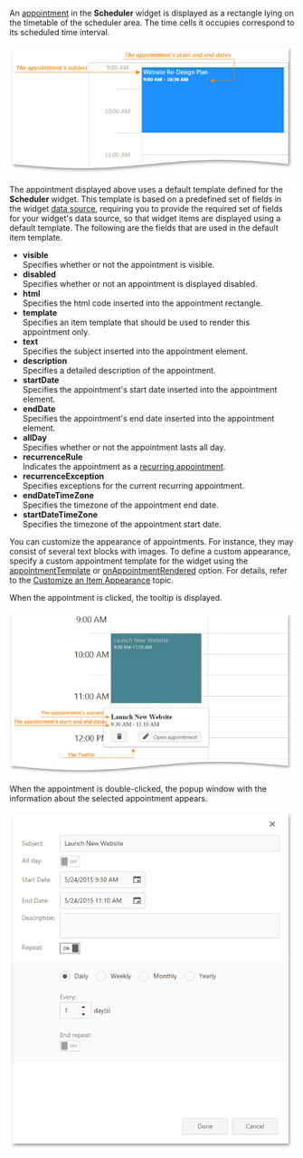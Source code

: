 An [appointment](/concepts/10%20UI%20Widgets/72%20Scheduler/20%20Appointments '/Documentation/Guide/UI_Widgets/Scheduler/Appointments/') in the **Scheduler** widget is displayed as a rectangle lying on the timetable of the scheduler area. The time cells it occupies correspond to its scheduled time interval.

![Scheduler Appointment](/images/UiWidgets/Scheduler_Appointment.png)

The appointment displayed above uses a default template defined for the **Scheduler** widget. This template is based on a predefined set of fields in the widget [data source](/api-reference/10%20UI%20Widgets/dxScheduler/1%20Configuration/dataSource.md '/Documentation/ApiReference/UI_Widgets/dxScheduler/Configuration/#dataSource'), requiring you to provide the required set of fields for your widget's data source, so that widget items are displayed using a default template. The following are the fields that are used in the default item template.

- **visible**  
Specifies whether or not the appointment is visible.
- **disabled**  
Specifies whether or not an appointment is displayed disabled.
- **html**  
Specifies the html code inserted into the appointment rectangle.
- **template**  
Specifies an item template that should be used to render this appointment only.
- **text**  
Specifies the subject inserted into the appointment element.
- **description**  
Specifies a detailed description of the appointment.
- **startDate**  
Specifies the appointment's start date inserted into the appointment element.
- **endDate**  
Specifies the appointment's end date inserted into the appointment element.
- **allDay**  
Specifies whether or not the appointment lasts all day.
- **recurrenceRule**  
Indicates the appointment as a [recurring appointment](/concepts/10%20UI%20Widgets/72%20Scheduler/30%20Appointment%20Types/030%20Recurring%20Appointments.md '/Documentation/Guide/UI_Widgets/Scheduler/Appointment_Types/#Recurring_Appointments').
- **recurrenceException**  
Specifies exceptions for the current recurring appointment.
- **endDateTimeZone**  
Specifies the timezone of the appointment end date.
- **startDateTimeZone**  
Specifies the timezone of the appointment start date.


You can customize the appearance of appointments. For instance, they may consist of several text blocks with images. To define a custom appearance, specify a custom appointment template for the widget using the [appointmentTemplate](/api-reference/10%20UI%20Widgets/dxScheduler/1%20Configuration/appointmentTemplate.md '/Documentation/ApiReference/UI_Widgets/dxScheduler/Configuration/#appointmentTemplate') or [onAppointmentRendered](/api-reference/10%20UI%20Widgets/dxScheduler/1%20Configuration/onAppointmentRendered.md '/Documentation/ApiReference/UI_Widgets/dxScheduler/Configuration/#onAppointmentRendered') option. For details, refer to the [Customize an Item Appearance](/concepts/10%20UI%20Widgets/10%20UI%20Widget%20Categories/10%20Collection%20Container%20Widgets/0%20Common%20Tasks/2%20Customize%20an%20Item%20Appearance '/Documentation/Guide/UI_Widgets/UI_Widget_Categories/Collection_Container_Widgets/#Common_Tasks/Customize_an_Item_Appearance') topic.

When the appointment is clicked, the tooltip is displayed. 

![Scheduler Tooltip](/images/UiWidgets/Scheduler_tooltip.png)

When the appointment is double-clicked, the popup window with the information about the selected appointment appears.

![Scheduler Popup window](/images/UiWidgets/Scheduler_popup.png)